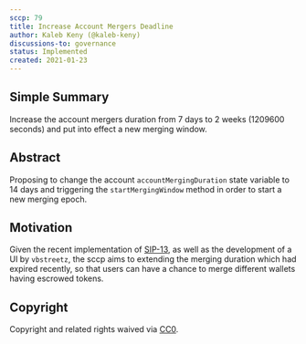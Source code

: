 ```yaml
---
sccp: 79
title: Increase Account Mergers Deadline 
author: Kaleb Keny (@kaleb-keny)
discussions-to: governance
status: Implemented
created: 2021-01-23
---
```


<!--You can leave these HTML comments in your merged SCCP and delete the visible duplicate text guides, they will not appear and may be helpful to refer to if you edit it again. This is the suggested template for new SCCPs. Note that an SCCP number will be assigned by an editor. When opening a pull request to submit your SCCP, please use an abbreviated title in the filename, `sccp-draft_title_abbrev.md`. The title should be 44 characters or less.-->

## Simple Summary

<!--"If you can't explain it simply, you don't understand it well enough." Provide a simplified and layman-accessible explanation of the SCCP.-->

Increase the account mergers duration from 7 days to 2 weeks (1209600 seconds) and put into effect a new merging window.

## Abstract

<!--A short (~200 word) description of the variable change proposed.-->

Proposing to change the account `accountMergingDuration` state variable to 14 days and triggering the `startMergingWindow` method in order to start a new merging epoch.

## Motivation

<!--The motivation is critical for SCCPs that want to update variables within Synthetix. It should clearly explain why the existing variable is not incentive aligned. SCCP submissions without sufficient motivation may be rejected outright.-->

Given the recent implementation of [SIP-13](https://sips.synthetix.io/sips/sip-13), as well as the development of a UI by `vbstreetz`, the sccp aims to extending the merging duration which had expired recently, so that users can have a chance to merge different wallets having escrowed tokens.


## Copyright

Copyright and related rights waived via [CC0](https://creativecommons.org/publicdomain/zero/1.0/).
